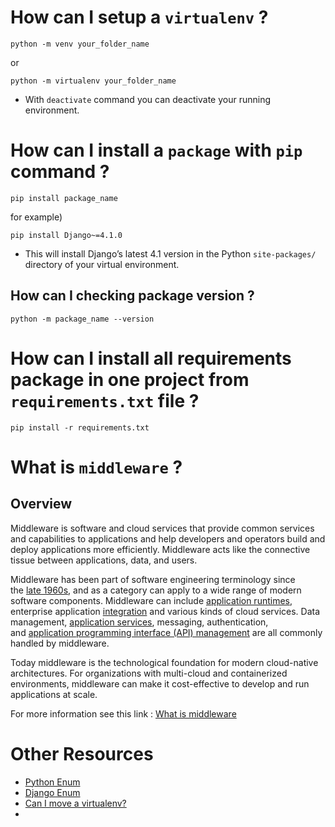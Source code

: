 # How can I setup a `virtualenv` ?

```shell
python -m venv your_folder_name
```
or 
```shell
python -m virtualenv your_folder_name
```

- With `deactivate` command you can deactivate your running environment.

# How can I install a `package` with `pip` command ?

```shell
pip install package_name
```

for example)
```shell
pip install Django~=4.1.0
```

- This will install Django’s latest 4.1 version in the Python `site-packages/` directory of your virtual environment.
## How can I checking package version ?

```shell
python -m package_name --version
```

# How can I install all requirements package in one project from `requirements.txt` file ?

```shell
pip install -r requirements.txt
```

# What is `middleware` ?

## Overview

Middleware is software and cloud services that provide common services and capabilities to applications and help developers and operators build and deploy applications more efficiently. Middleware acts like the connective tissue between applications, data, and users.

Middleware has been part of software engineering terminology since the [late 1960s](http://homepages.cs.ncl.ac.uk/brian.randell/NATO/nato1968.PDF), and as a category can apply to a wide range of modern software components. Middleware can include [application runtimes](https://www.redhat.com/en/technologies/cloud-computing/openshift/application-runtimes), enterprise application [integration](https://www.redhat.com/en/topics/integration/what-is-integration) and various kinds of cloud services. Data management, [application services](https://www.redhat.com/en/products/application-foundations), messaging, authentication, and [application programming interface (API) management](https://www.redhat.com/en/topics/api/what-is-api-management) are all commonly handled by middleware.  
  
Today middleware is the technological foundation for modern cloud-native architectures. For organizations with multi-cloud and containerized environments, middleware can make it cost-effective to develop and run applications at scale.

For more information see this link : [What is middleware](https://www.redhat.com/en/topics/middleware/what-is-middleware)



# Other Resources 

- [Python Enum](https://docs.python.org/3/library/enum.html)
- [Django Enum](https://docs.djangoproject.com/en/4.2/ref/models/fields/#enumeration-types)
- [Can I move a virtualenv?](https://stackoverflow.com/questions/32407365/can-i-move-a-virtualenv)
- 